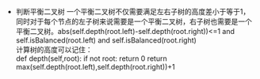 - 判断平衡二叉树
一个平衡二叉树不仅需要满足左右子树的高度差小于等于1，同时对于每个节点的左子树来说需要是一个平衡二叉树，右子树也需要是一个平衡二叉树。abs(self.depth(root.left)-self.depth(root.right))<=1 and self.isBalanced(root.left) and self.isBalanced(root.right)  
计算树的高度可以记住：  
def depth(self,root):
        if not root:
            return 0
        return max(self.depth(root.left),self.depth(root.right))+1

